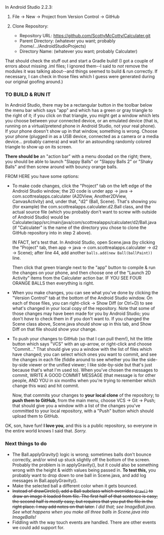 In Android Studio 2.2.3:

1. File -> New -> Project from Version Control -> GitHub

2. Clone Repository:
   - Repository URL: https://github.com/ScottyMcCotty/Calculater.git
   - Parent Directory: (whatever you want; probably
     /home/.../AndroidStudioProjects)
   - Directory Name: (whatever you want; probably Calculater)

That should check the stuff out and start a Gradle build!  (I got a couple of
errors about missing .iml files; I ignored them--I said to *not* remove the
modules it was talking about--and things seemed to build & run correctly.  If
necessary, I can check in those files which I guess were generated during our
original goofing around.)

### TO BUILD & RUN IT

In Android Studio, there may be a rectangular button in
the toolbar below the menu bar which says "app" and which has a green or gray
triangle to the right of it; if you click on that triangle, you might get a
window which lets you choose between your connected device, or an emulated
device (that is, running on a virtual/pretend phone in Android Studio, not
your real phone).  If your phone doesn't show up in that window, something is
wrong.  Choose your phone (plugged in as a USB device, connected as a camera
or a media device... probably camera) and wait for an astounding randomly colored
triangle to show up on its screen.

**There should be** an "action bar" with a menu doodad on the right; there, you
should be able to launch "Slappy Balls" or "Slappy Balls 2" or "Shaky Balls" and then
screw around with bouncy orange balls.

FROM HERE you have some options:

- To make code changes, click the "Project" tab on the left edge of the Android
  Studio window; the 2D code is under app -> java -> com.scottrealapps.calculater
  (A2DView, Another2DView, CanvasActivity) and, under that, "d2" (Ball, Scene).
  That's showing you (for example) the com.scottrealapps.calculater.d2.Ball
  class, and the actual source file (which you probably don't want to screw
  with outside of Android Studio) would be
  Calculater/app/src/main/java/com/scottrealapps/calculater/d2/Ball.java (if
  "Calculater" is the name of the directory you chose to clone the GitHub
  repository into in step 2 above).
  
  IN FACT, let's test that.  In Android Studio, open Scene.java (by clicking
  the "Project" tab, then app -> java -> com.scottrealapps.calculater -> d2 -> Scene);
  after line 44, add another `balls.add(new Ball(ballPaint))` line.
 
  Then click that green triangle next to the "app" button to compile & run the
  changes on your phone, and then choose one of the "Launch 2D Activity" items from
  the Calculater action bar.  IF YOU SEE FOUR ORANGE BALLS then everything
  is right.

- When you make changes, you can see what you've done by clicking the "Version
  Control" tab at the bottom of the Android Studio window.  On each of those
  files, you can right-click -> Show Diff (or Ctrl+D) to see what's changed in
  your local copy of the repository.  Note that some of those changes may have
  been made for you by Android Studio; you don't *have* to check them in if
  you don't want to.  If you changed the Scene class above, Scene.java
  should show up in this tab, and Show Diff on that file should show your
  change.

- To push your changes to GitHub (so that I can pull them!), hit the little
  button which says "VCS" with an up-arrow, or right-click
  and choose "Commit..."  That should give you a window with the list of
  files which have changed; you can select which ones you want to commit, and
  see the changes in each file (fiddle around to see whether you like the
  side-by-side viewer or the unified viewer; I like side-by-side but that's
  just because that's what I'm used to).  When you've chosen the messages to
  commit, WRITE A GOOD COMMIT MESSAGE (that message is for other people, AND
  YOU in six months when you're trying to remember which change this was) and
  hit commit.

  Now, that commits your changes to **your local clone** of the repository; to
  **push them to GitHub**, from the main menu, choose VCS -> Git -> Push; that
  should give you a window with a list of the changes you've committed to your
  local repository, with a "Push" button which should upload them to GitHub.

OK, son, have fun!  **I love you**, and this is a public repository, so everyone
in the entire world knows I said that.  *Sorry.*

### Next things to do

- The Ball.applyGravity() logic is wrong; sometimes balls don't bounce correctly,
  and/or wind up stuck slightly off the bottom of the screen.  Probably the problem
  is in applyGravity(), but it could also be something wrong with the height &
  width values being passed in.  **To test this,** you probably want to drop down
  to one ball in Scene.java, and add log messages in Ball.applyGravity().
- Make the selected ball a different color when it gets bounced.
- ~~Instead of drawCircle(), add a Ball subclass which overrides `draw()` to draw an
  image it loaded from file.  The first half of that sentence is easy; the second
  half is *mostly* easy, but requires that you put the file in the right place.  I
  may add notes on that later.~~ *I did that; see ImageBall.java.  See what happens
  when you make all three balls in Scene.java into ImageBalls!*
- Fiddling with the way touch events are handled.  There are other events we could
  add support for.
